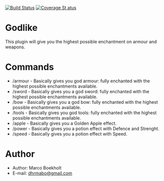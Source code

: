 [![Build Status](https://travis-ci.org/MarcoBoekholt/Godlike.png?branch=master)](https://travis-ci.org/MarcoBoekholt/Godlike) [![Coverage St atus](https://coveralls.io/repos/MarcoBoekholt/Godlike/badge.png)](https://coveralls.io/r/MarcoBoekholt/Godlike)

Godlike
=======

This plugin will give you the highest possible enchantment on armour and weapons.


Commands
=======
*   /armour - Basically gives you god armour: fully enchanted with the highest possible enchantments available.
*   /sword - Basically gives you a god sword: fully enchanted with the highest possible enchantments available.
*   /bow - Basically gives you a god bow: fully enchanted with the highest possible enchantments available.
*   /tools - Basically gives you god tools: fully enchanted with the highest possible enchantments available.
*   /apple - Basically gives you a Golden Apple effect.
*   /power - Basically gives you a potion effect with Defence and Strenght.
*   /speed - Basically gives you a potion effect with Speed.

Author
=======

*   Author: Marco Boekholt
*   E-mail: dhrmabo@gmail.com
